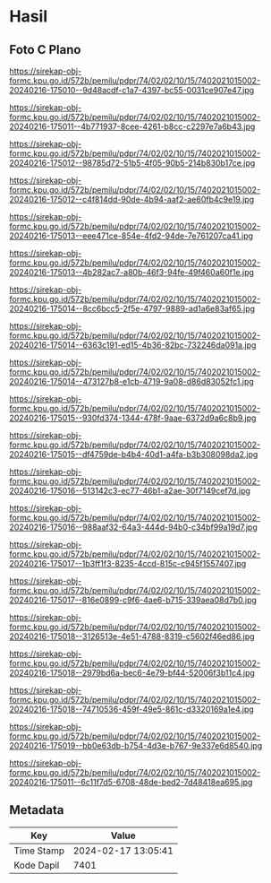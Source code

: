 # Hasil

## Foto C Plano

https://sirekap-obj-formc.kpu.go.id/572b/pemilu/pdpr/74/02/02/10/15/7402021015002-20240216-175010--9d48acdf-c1a7-4397-bc55-0031ce907e47.jpg

https://sirekap-obj-formc.kpu.go.id/572b/pemilu/pdpr/74/02/02/10/15/7402021015002-20240216-175011--4b771937-8cee-4261-b8cc-c2297e7a6b43.jpg

https://sirekap-obj-formc.kpu.go.id/572b/pemilu/pdpr/74/02/02/10/15/7402021015002-20240216-175012--98785d72-51b5-4f05-90b5-214b830b17ce.jpg

https://sirekap-obj-formc.kpu.go.id/572b/pemilu/pdpr/74/02/02/10/15/7402021015002-20240216-175012--c4f814dd-90de-4b94-aaf2-ae60fb4c9e19.jpg

https://sirekap-obj-formc.kpu.go.id/572b/pemilu/pdpr/74/02/02/10/15/7402021015002-20240216-175013--eee471ce-854e-4fd2-94de-7e761207ca41.jpg

https://sirekap-obj-formc.kpu.go.id/572b/pemilu/pdpr/74/02/02/10/15/7402021015002-20240216-175013--4b282ac7-a80b-46f3-94fe-49f460a60f1e.jpg

https://sirekap-obj-formc.kpu.go.id/572b/pemilu/pdpr/74/02/02/10/15/7402021015002-20240216-175014--8cc6bcc5-2f5e-4797-9889-ad1a6e83af65.jpg

https://sirekap-obj-formc.kpu.go.id/572b/pemilu/pdpr/74/02/02/10/15/7402021015002-20240216-175014--6363c191-ed15-4b36-82bc-732246da091a.jpg

https://sirekap-obj-formc.kpu.go.id/572b/pemilu/pdpr/74/02/02/10/15/7402021015002-20240216-175014--473127b8-e1cb-4719-9a08-d86d83052fc1.jpg

https://sirekap-obj-formc.kpu.go.id/572b/pemilu/pdpr/74/02/02/10/15/7402021015002-20240216-175015--930fd374-1344-478f-9aae-6372d9a6c8b9.jpg

https://sirekap-obj-formc.kpu.go.id/572b/pemilu/pdpr/74/02/02/10/15/7402021015002-20240216-175015--df4759de-b4b4-40d1-a4fa-b3b308098da2.jpg

https://sirekap-obj-formc.kpu.go.id/572b/pemilu/pdpr/74/02/02/10/15/7402021015002-20240216-175016--513142c3-ec77-46b1-a2ae-30f7149cef7d.jpg

https://sirekap-obj-formc.kpu.go.id/572b/pemilu/pdpr/74/02/02/10/15/7402021015002-20240216-175016--988aaf32-64a3-444d-94b0-c34bf99a19d7.jpg

https://sirekap-obj-formc.kpu.go.id/572b/pemilu/pdpr/74/02/02/10/15/7402021015002-20240216-175017--1b3ff1f3-8235-4ccd-815c-c945f1557407.jpg

https://sirekap-obj-formc.kpu.go.id/572b/pemilu/pdpr/74/02/02/10/15/7402021015002-20240216-175017--816e0899-c9f6-4ae6-b715-339aea08d7b0.jpg

https://sirekap-obj-formc.kpu.go.id/572b/pemilu/pdpr/74/02/02/10/15/7402021015002-20240216-175018--3126513e-4e51-4788-8319-c5602f46ed86.jpg

https://sirekap-obj-formc.kpu.go.id/572b/pemilu/pdpr/74/02/02/10/15/7402021015002-20240216-175018--2979bd6a-bec6-4e79-bf44-52006f3b11c4.jpg

https://sirekap-obj-formc.kpu.go.id/572b/pemilu/pdpr/74/02/02/10/15/7402021015002-20240216-175018--74710536-459f-49e5-861c-d3320169a1e4.jpg

https://sirekap-obj-formc.kpu.go.id/572b/pemilu/pdpr/74/02/02/10/15/7402021015002-20240216-175019--bb0e63db-b754-4d3e-b767-9e337e6d8540.jpg

https://sirekap-obj-formc.kpu.go.id/572b/pemilu/pdpr/74/02/02/10/15/7402021015002-20240216-175011--6c11f7d5-6708-48de-bed2-7d48418ea695.jpg


## Metadata

| Key        | Value               |
| ---------- | ------------------- |
| Time Stamp | 2024-02-17 13:05:41 |
| Kode Dapil | 7401                |



